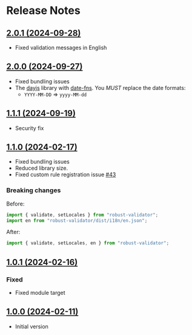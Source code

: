 # Release Notes

## [2.0.1 (2024-09-28)](https://github.com/axe-api/axe-api/compare/2.0.1...2.0.0)

- Fixed validation messages in English

## [2.0.0 (2024-09-27)](https://github.com/axe-api/axe-api/compare/2.0.0...1.1.1)

- Fixed bundling issues
- The [dayjs](https://day.js.org) library with [date-fns](https://date-fns.org). You _MUST_ replace the date formats:
  - `YYYY-MM-DD` => `yyyy-MM-dd`

## [1.1.1 (2024-09-19)](https://github.com/axe-api/axe-api/compare/1.1.1...1.1.0)

- Security fix

## [1.1.0 (2024-02-17)](https://github.com/axe-api/axe-api/compare/1.1.0...1.0.1)

- Fixed bundling issues
- Reduced library size.
- Fixed custom rule registration issue [#43](https://github.com/axe-api/validator/issues/43)

### Breaking changes

Before:

```ts
import { validate, setLocales } from "robust-validator";
import en from "robust-validator/dist/i18n/en.json";
```

After:

```ts
import { validate, setLocales, en } from "robust-validator";
```

## [1.0.1 (2024-02-16)](https://github.com/axe-api/axe-api/compare/1.0.1...1.0.0)

### Fixed

- Fixed module target

## [1.0.0 (2024-02-11)](https://github.com/axe-api/axe-api/compare/1.0.0...1.0.0)

- Initial version
